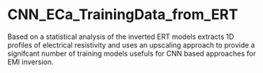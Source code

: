 # CNN_ECa_TrainingData_from_ERT
Based on a statistical analysis of the inverted ERT models extracts 1D profiles of electrical resistivity and uses an upscaling approach to provide a signifcant number of training models usefuls for CNN based approaches for EMI inversion.
